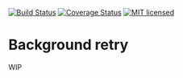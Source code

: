 [![Build Status](https://travis-ci.org/pkch/background_delete.svg)](https://travis-ci.org/pkch/background_delete)
[![Coverage Status](https://coveralls.io/repos/pkch/background_delete/badge.svg)](https://coveralls.io/r/pkch/background_delete)
[![MIT licensed](https://img.shields.io/badge/license-MIT-blue.svg)](https://raw.githubusercontent.com/pkch/background_delete/LICENSE)

Background retry
================

WIP